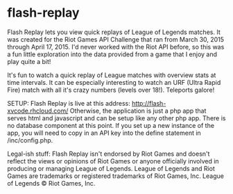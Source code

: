 # flash-replay
Flash Replay lets you view quick replays of League of Legends matches. It was created for the Riot Games API Challenge that ran from March 30, 2015 through April 17, 2015. I'd never worked with the Riot API before, so this was a fun little exploration into the data provided from a game that I enjoy and play quite a bit!

It's fun to watch a quick replay of League matches with overview stats at time intervals. It can be especially interesting to watch an URF (Ultra Rapid Fire) match with all it's crazy numbers (levels over 18!). Teleports galore!

SETUP: Flash Replay is live at this address: http://flash-xvcode.rhcloud.com/
Otherwise, the application is just a php app that serves html and javascript and can be setup like any other php app. There is no database component at this point. If you set up a new instance of the app, you will need to copy in an API key into the define statement in /inc/config.php.

Legal-ish stuff:
Flash Replay isn't endorsed by Riot Games and doesn't reflect the views or opinions of Riot Games or anyone officially involved in producing or managing League of Legends. League of Legends and Riot Games are trademarks or registered trademarks of Riot Games, Inc. League of Legends © Riot Games, Inc.
